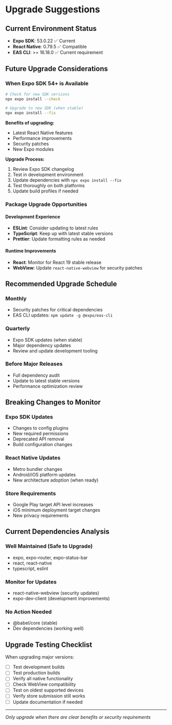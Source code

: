 # Upgrade Suggestions

## Current Environment Status
- **Expo SDK**: 53.0.22 ✅ Current
- **React Native**: 0.79.5 ✅ Compatible
- **EAS CLI**: >= 16.18.0 ✅ Current requirement

## Future Upgrade Considerations

### When Expo SDK 54+ is Available
```bash
# Check for new SDK versions
npx expo install --check

# Upgrade to new SDK (when stable)
npx expo install --fix
```

**Benefits of upgrading:**
- Latest React Native features
- Performance improvements  
- Security patches
- New Expo modules

**Upgrade Process:**
1. Review Expo SDK changelog
2. Test in development environment
3. Update dependencies with `npx expo install --fix`
4. Test thoroughly on both platforms
5. Update build profiles if needed

### Package Upgrade Opportunities

#### Development Experience
- **ESLint**: Consider updating to latest rules
- **TypeScript**: Keep up with latest stable versions
- **Prettier**: Update formatting rules as needed

#### Runtime Improvements  
- **React**: Monitor for React 19 stable release
- **WebView**: Update `react-native-webview` for security patches

## Recommended Upgrade Schedule

### Monthly
- Security patches for critical dependencies
- EAS CLI updates: `npm update -g @expo/eas-cli`

### Quarterly  
- Expo SDK updates (when stable)
- Major dependency updates
- Review and update development tooling

### Before Major Releases
- Full dependency audit
- Update to latest stable versions
- Performance optimization review

## Breaking Changes to Monitor

### Expo SDK Updates
- Changes to config plugins
- New required permissions
- Deprecated API removal
- Build configuration changes

### React Native Updates
- Metro bundler changes
- Android/iOS platform updates
- New architecture adoption (when ready)

### Store Requirements
- Google Play target API level increases
- iOS minimum deployment target changes
- New privacy requirements

## Current Dependencies Analysis

### Well Maintained (Safe to Upgrade)
- expo, expo-router, expo-status-bar
- react, react-native
- typescript, eslint

### Monitor for Updates
- react-native-webview (security updates)
- expo-dev-client (development improvements)

### No Action Needed
- @babel/core (stable)
- Dev dependencies (working well)

## Upgrade Testing Checklist

When upgrading major versions:
- [ ] Test development builds
- [ ] Test production builds  
- [ ] Verify all native functionality
- [ ] Check WebView compatibility
- [ ] Test on oldest supported devices
- [ ] Verify store submission still works
- [ ] Update documentation if needed

---
*Only upgrade when there are clear benefits or security requirements*